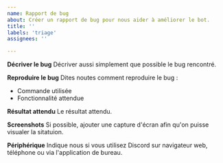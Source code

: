 ```yaml
---
name: Rapport de bug
about: Créer un rapport de bug pour nous aider à améliorer le bot.
title: ''
labels: 'triage'
assignees: ''

---
```


**Décriver le bug**
Décriver aussi simplement que possible le bug rencontré.

**Reproduire le bug**
Dites noutes comment reproduire le bug :
- Commande utilisée
- Fonctionnalité attendue 

**Résultat attendu**
Le résultat attendu.

**Screenshots**
Si possible, ajouter une capture d'écran afin qu'on puisse visualer la sitatuion.

**Périphérique**
Indique nous si vous utilisez Discord sur navigateur web, téléphone ou via l'application de bureau.